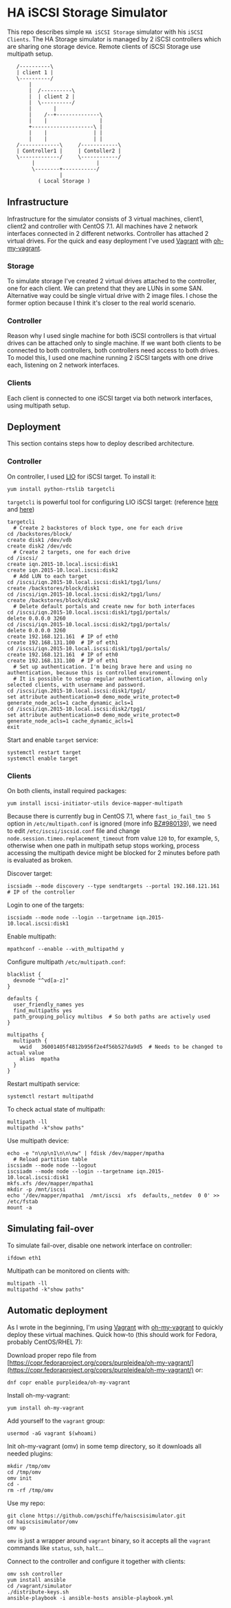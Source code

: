 # HA iSCSI Storage Simulator

This repo describes simple `HA iSCSI Storage` simulator with his `iSCSI Clients`. The HA Storage simulator is managed by 2 iSCSI controllers which are sharing one storage device. Remote clients of iSCSI Storage use multipath setup.

```
   /----------\
   | client 1 |
   \----------/
       |
       |  /----------\
       |  | client 2 |
       |  \----------/
       |       |
       |    /--+--------------\
       |    |                 |
       +--------------------\ |
       |    |               | |
       |    |               | |
   /-------------\     /------------\
   | Controller1 |     | Contoller2 |
   \-------------/     \------------/
        |                    |
        \--------+-----------/
                 |
          ( Local Storage )
```

## Infrastructure

Infrastructure for the simulator consists of 3 virtual machines, client1, client2 and controller with CentOS 7.1. All machines have 2 network interfaces connected in 2 different networks. Controller has attached 2 virtual drives. For the quick and easy deployment I've used [Vagrant](https://www.vagrantup.com/) with [oh-my-vagrant](https://github.com/purpleidea/oh-my-vagrant).

### Storage

To simulate storage I've created 2 virtual drives attached to the controller, one for each client. We can pretend that they are LUNs in some SAN. Alternative way could be single virtual drive with 2 image files. I chose the former option because I think it's closer to the real world scenario.

### Controller

Reason why I used single machine for both iSCSI controllers is that virtual drives can be attached only to single machine. If we want both clients to be connected to both controllers, both controllers need access to both drives. To model this, I used one machine running 2 iSCSI targets with one drive each, listening on 2 network interfaces.

### Clients

Each client is connected to one iSCSI target via both network interfaces, using multipath setup.

## Deployment

This section contains steps how to deploy described architecture.

### Controller

On controller, I used [LIO](http://linux-iscsi.org/wiki/Main_Page) for iSCSI target. To install it:
```
yum install python-rtslib targetcli
```

`targetcli` is powerful tool for configuring LIO iSCSI target: (reference [here](http://linux-iscsi.org/wiki/Targetcli) and [here](http://linux-iscsi.org/wiki/ISCSI))
```
targetcli
  # Create 2 backstores of block type, one for each drive
cd /backstores/block/
create disk1 /dev/vdb
create disk2 /dev/vdc
  # Create 2 targets, one for each drive
cd /iscsi/
create iqn.2015-10.local.iscsi:disk1
create iqn.2015-10.local.iscsi:disk2
  # Add LUN to each target
cd /iscsi/iqn.2015-10.local.iscsi:disk1/tpg1/luns/
create /backstores/block/disk1
cd /iscsi/iqn.2015-10.local.iscsi:disk2/tpg1/luns/
create /backstores/block/disk2
  # Delete default portals and create new for both interfaces
cd /iscsi/iqn.2015-10.local.iscsi:disk1/tpg1/portals/
delete 0.0.0.0 3260
cd /iscsi/iqn.2015-10.local.iscsi:disk2/tpg1/portals/
delete 0.0.0.0 3260
create 192.168.121.161  # IP of eth0
create 192.168.131.100  # IP of eth1
cd /iscsi/iqn.2015-10.local.iscsi:disk1/tpg1/portals/
create 192.168.121.161  # IP of eth0
create 192.168.131.100  # IP of eth1
  # Set up authentication. I'm being brave here and using no authentication, because this is controlled enviroment.
  # It is possible to setup regular authentication, allowing only selected clients, with username and password.
cd /iscsi/iqn.2015-10.local.iscsi:disk1/tpg1/
set attribute authentication=0 demo_mode_write_protect=0 generate_node_acls=1 cache_dynamic_acls=1
cd /iscsi/iqn.2015-10.local.iscsi:disk2/tpg1/
set attribute authentication=0 demo_mode_write_protect=0 generate_node_acls=1 cache_dynamic_acls=1
exit
```

Start and enable `target` service:
```
systemctl restart target
systemctl enable target
```

### Clients

On both clients, install required packages:
```
yum install iscsi-initiator-utils device-mapper-multipath
```

Because there is currently bug in CentOS 7.1, where `fast_io_fail_tmo 5` option in `/etc/multipath.conf` is ignored (more info [BZ#980139](https://bugzilla.redhat.com/show_bug.cgi?id=980139)), we need to edit `/etc/iscsi/iscsid.conf` file and change `node.session.timeo.replacement_timeout` from value `120` to, for example, `5`, otherwise when one path in multipath setup stops working, process accessing the multipath device might be blocked for 2 minutes before path is evaluated as broken.

Discover target:
```
iscsiadm --mode discovery --type sendtargets --portal 192.168.121.161  # IP of the controller
```

Login to one of the targets:
```
iscsiadm --mode node --login --targetname iqn.2015-10.local.iscsi:disk1
```

Enable multipath:
```
mpathconf --enable --with_multipathd y
```

Configure multipath `/etc/multipath.conf`:
```
blacklist {
  devnode "^vd[a-z]"
}

defaults {
  user_friendly_names yes
  find_multipaths yes
  path_grouping_policy multibus  # So both paths are actively used
}

multipaths {
  multipath {
    wwid   36001405f4812b956f2e4f56b527da9d5  # Needs to be changed to actual value
    alias  mpatha
  }
}
```

Restart multipath service:
```
systemctl restart multipathd
```

To check actual state of multipath:
```
multipath -ll
multipathd -k"show paths"
```

Use multipath device:
```
echo -e "n\np\n1\n\n\nw" | fdisk /dev/mapper/mpatha
  # Reload partition table
iscsiadm --mode node --logout
iscsiadm --mode node --login --targetname iqn.2015-10.local.iscsi:disk1
mkfs.xfs /dev/mapper/mpatha1
mkdir -p /mnt/iscsi
echo '/dev/mapper/mpatha1  /mnt/iscsi  xfs  defaults,_netdev  0 0' >> /etc/fstab
mount -a
```

## Simulating fail-over

To simulate fail-over, disable one network interface on controller:
```
ifdown eth1
```

Multipath can be monitored on clients with:
```
multipath -ll
multipathd -k"show paths"
```

## Automatic deployment

As I wrote in the beginning, I'm using [Vagrant](https://www.vagrantup.com/) with [oh-my-vagrant](https://github.com/purpleidea/oh-my-vagrant) to quickly deploy these virtual machines. Quick how-to (this should work for Fedora, probably CentOS/RHEL 7):

Download proper repo file from [https://copr.fedoraproject.org/coprs/purpleidea/oh-my-vagrant/](https://copr.fedoraproject.org/coprs/purpleidea/oh-my-vagrant/) or:
```
dnf copr enable purpleidea/oh-my-vagrant
```

Install oh-my-vagrant:
```
yum install oh-my-vagrant
```

Add yourself to the `vagrant` group:
```
usermod -aG vagrant $(whoami)
```

Init oh-my-vagrant (omv) in some temp directory, so it downloads all needed plugins:
```
mkdir /tmp/omv
cd /tmp/omv
omv init
cd -
rm -rf /tmp/omv
```

Use my repo:
```
git clone https://github.com/pschiffe/haiscsisimulator.git
cd haiscsisimulator/omv
omv up
```

`omv` is just a wrapper around `vagrant` binary, so it accepts all the `vagrant` commands like `status`, `ssh`, `halt`...

Connect to the controller and configure it together with clients:
```
omv ssh controller
yum install ansible
cd /vagrant/simulator
./distribute-keys.sh
ansible-playbook -i ansible-hosts ansible-playbook.yml
```
